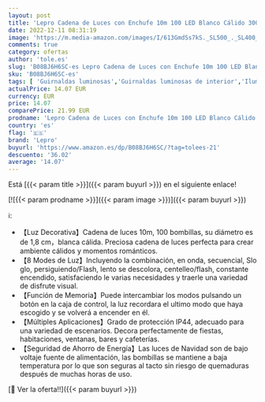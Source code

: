 ```yaml
---
layout: post
title: 'Lepro Cadena de Luces con Enchufe 10m 100 LED Blanco Cálido 3000K Guirnalda de Luces Impermeable 8 Modos Luz Guirnaldas Luminosas Decorativas para Exterior y Interior  Jardín  Boda  Arbol de Navidad'
date: 2022-12-11 08:31:19
image: 'https://m.media-amazon.com/images/I/613GmdSs7kS._SL500_._SL400_.jpg'
comments: true
category: ofertas
author: 'tole.es'
slug: 'B08BJ6H6SC-es Lepro Cadena de Luces con Enchufe 10m 100 LED Blanco...'
sku: 'B08BJ6H6SC-es'
tags: [ 'Guirnaldas luminosas','Guirnaldas luminosas de interior','Iluminación','lepro','navidad','🇪🇸', ]
actualPrice: 14.07 EUR
currency: EUR
price: 14.07
comparePrice: 21.99 EUR
prodname: 'Lepro Cadena de Luces con Enchufe 10m 100 LED Blanco Cálido 3000K Guirnalda de Luces Impermeable 8 Modos Luz Guirnaldas Luminosas Decorativas para Exterior y Interior  Jardín  Boda  Arbol de Navidad'
country: 'es'
flag: '🇪🇸'
brand: 'Lepro'
buyurl: 'https://www.amazon.es/dp/B08BJ6H6SC/?tag=tolees-21'
descuento: '36.02'
average: '14.07'
---
```


Está [{{< param title >}}]({{< param buyurl >}}) en el siguiente enlace!

[![{{< param prodname >}}]({{< param image >}})]({{< param buyurl >}})

ℹ️:

- 【Luz Decorativa】Cadena de luces 10m, 100 bombillas, su diámetro es de 1,8 cm，blanca cálida. Preciosa cadena de luces perfecta para crear ambiente cálidos y momentos románticos.
- 【8 Modes de Luz】Incluyendo la combinación, en onda, secuencial, Slo glo, persiguiendo/Flash, lento se descolora, centelleo/flash, constante encendido, satisfaciendo le varias necesidades y traerle una variedad de disfrute visual.
- 【Función de Memoria】Puede intercambiar los modos pulsando un botón en la caja de control, la luz recordara el ultimo modo que haya escogido y se volverá a encender en él.
- 【Múltiples Aplicaciones】Grado de protección IP44, adecuado para una variedad de escenarios. Decora perfectamente de fiestas, habitaciones, ventanas, bares y cafeterías.
- 【Seguridad de Ahorro de Energía】Las luces de Navidad son de bajo voltaje fuente de alimentación, las bombillas se mantiene a baja temperatura por lo que son seguras al tacto sin riesgo de quemaduras después de muchas horas de uso.

[🛒 Ver la oferta!!]({{< param buyurl >}})
